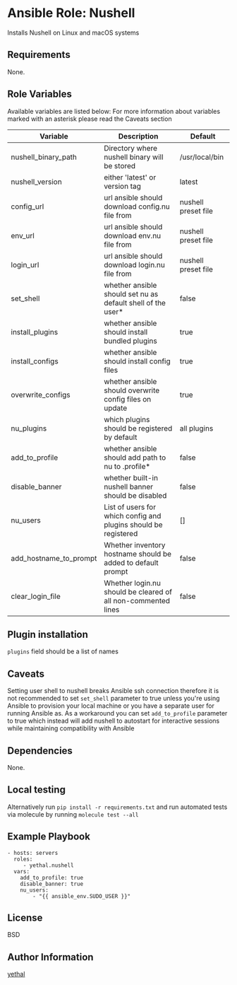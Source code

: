 # Ansible Role: Nushell

Installs Nushell on Linux and macOS systems

## Requirements

None.

## Role Variables

Available variables are listed below:
For more information about variables marked with an asterisk please read the Caveats section

| Variable               | Description                                                     | Default             |
| ---------------------- | --------------------------------------------------------------- | ------------------- |
| nushell_binary_path    | Directory where nushell binary will be stored                   | /usr/local/bin      |
| nushell_version        | either 'latest' or version tag                                  | latest              |
| config_url             | url ansible should download config.nu file from                 | nushell preset file |
| env_url                | url ansible should download env.nu file from                    | nushell preset file |
| login_url              | url ansible should download login.nu file from                  | nushell preset file |
| set_shell              | whether ansible should set nu as default shell of the user\*    | false               |
| install_plugins        | whether ansible should install bundled plugins                  | true                |
| install_configs        | whether ansible should install config files                     | true                |
| overwrite_configs      | whether ansible should overwrite config files on update         | true                |
| nu_plugins             | which plugins should be registered by default                   | all plugins         |
| add_to_profile         | whether ansible should add path to nu to .profile\*             | false               |
| disable_banner         | whether built-in nushell banner should be disabled              | false               |
| nu_users               | List of users for which config and plugins should be registered | []                  |
| add_hostname_to_prompt | Whether inventory hostname should be added to default prompt    | false               |
| clear_login_file       | Whether login.nu should be cleared of all non-commented lines   | false               |

## Plugin installation

`plugins` field should be a list of names

## Caveats

Setting user shell to nushell breaks Ansible ssh connection therefore it is not recommended to set `set_shell` parameter to true unless you're using Ansible to provision your local machine or you have a separate user for running Ansible as. As a workaround you can set `add_to_profile` parameter to true which instead will add nushell to autostart for interactive sessions while maintaining compatibility with Ansible

## Dependencies

None.

## Local testing

Alternatively run `pip install -r requirements.txt` and run automated tests via molecule by running `molecule test --all`

## Example Playbook

    - hosts: servers
      roles:
         - yethal.nushell
      vars:
        add_to_profile: true
        disable_banner: true
        nu_users:
            - "{{ ansible_env.SUDO_USER }}"

## License

BSD

## Author Information

[yethal](https://github.com/Yethal)
